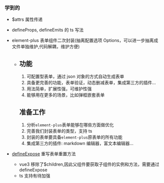 ### 学到的

- $attrs 属性传递
- defineProps, defineEmits 的 ts 写法
- element-plus 表单组件二次封装(抽离配置选项 Options，可以进一步抽离成文件单独维护,代码解耦，维护方便)

  - ## 功能

    1. 可配置型表单，通过 json 对象的方式自动生成表单
    2. 具备更完善的功能，表单验证，动态删减表单，集成第三方的插件...
    3. 用法简单，扩展性强，可维护性强
    4. 能够用在更多的场景，比如弹框嵌套表单

    ## 准备工作

    1. 分析`element-plus`表单能够在哪些方面做优化
    2. 完善我们封装表单的类型，支持 ts
    3. 封装的表单要具备`element-plus`原表单的所有功能
    4. 集成第三方的插件: markdown 编辑器，富文本编辑器...

- [defineExpose](<(https://v3.vuejs.org/api/sfc-script-setup.html#defineexpose)>) 重写表单重置方法
  - vue3 移除了$children,因此父组件要获取子组件的实例和方法，需要通过 defineExpose
  - ts 支持有待加强
